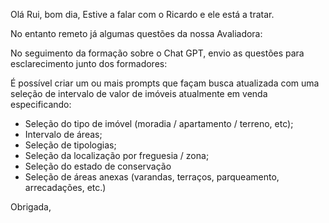 Olá Rui, bom dia, 
Estive a falar com o Ricardo e ele está a tratar.

No entanto remeto já algumas questões da nossa Avaliadora:



No seguimento da formação sobre o Chat GPT, envio as questões para esclarecimento junto dos formadores:

É possível criar um ou mais prompts que façam busca atualizada com uma seleção de intervalo de valor de imóveis atualmente em venda especificando:

- Seleção do tipo de imóvel (moradia / apartamento / terreno, etc);
- Intervalo de áreas;
- Seleção de tipologias;
- Seleção da localização por freguesia / zona;
- Seleção do estado de conservação
- Seleção de áreas anexas (varandas, terraços, parqueamento, arrecadações, etc.)

Obrigada,